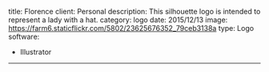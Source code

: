 title: Florence
client: Personal
description: This silhouette logo is intended to represent a lady with a hat.
category: logo
date: 2015/12/13
image: https://farm6.staticflickr.com/5802/23625676352_79ceb3138a
type: Logo
software:
- Illustrator
---